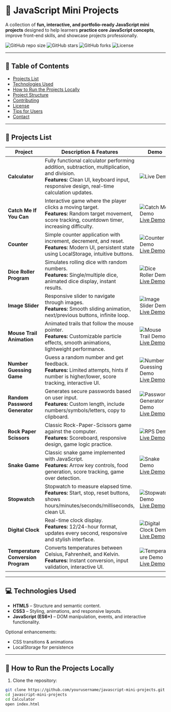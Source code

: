 # 🎉 JavaScript Mini Projects

A collection of **fun, interactive, and portfolio-ready JavaScript mini projects** designed to help learners **practice core JavaScript concepts**, improve front-end skills, and showcase projects professionally.  

![GitHub repo size](https://img.shields.io/github/repo-size/Jagtap-Srushti/javascript-mini-projects)
![GitHub stars](https://img.shields.io/github/stars/Jagtap-Srushti/javascript-mini-projects?style=social)
![GitHub forks](https://img.shields.io/github/forks/Jagtap-Srushti/javascript-mini-projects?style=social)
![License](https://img.shields.io/github/license/Jagtap-Srushti/javascript-mini-projects)

---

## 📌 Table of Contents

- [Projects List](#projects-list)
- [Technologies Used](#technologies-used)
- [How to Run the Projects Locally](#how-to-run-the-projects-locally)
- [Project Structure](#project-structure)
- [Contributing](#contributing)
- [License](#license)
- [Tips for Users](#tips-for-users)
- [Contact](#contact)

---

## 📝 Projects List

| Project | Description & Features | Demo |
|---------|----------------------|------|
| **Calculator** | Fully functional calculator performing addition, subtraction, multiplication, and division. <br>**Features:** Clean UI, keyboard input, responsive design, real-time calculation updates. | ![Live Demo](https://yourusername.github.io/calculator) |
| **Catch Me If You Can** | Interactive game where the player clicks a moving target. <br>**Features:** Random target movement, score tracking, countdown timer, increasing difficulty. | ![Catch Me Demo](assets/gifs/catch-me-if-you-can.gif) [Live Demo](https://yourusername.github.io/catch-me-if-you-can) |
| **Counter** | Simple counter application with increment, decrement, and reset. <br>**Features:** Modern UI, persistent state using LocalStorage, intuitive buttons. | ![Counter Demo](assets/gifs/counter.gif) [Live Demo](https://yourusername.github.io/counter) |
| **Dice Roller Program** | Simulates rolling dice with random numbers. <br>**Features:** Single/multiple dice, animated dice display, instant results. | ![Dice Roller Demo](assets/gifs/dice-roller.gif) [Live Demo](https://yourusername.github.io/dice-roller) |
| **Image Slider** | Responsive slider to navigate through images. <br>**Features:** Smooth sliding animation, next/previous buttons, infinite loop. | ![Image Slider Demo](assets/gifs/image-slider.gif) [Live Demo](https://yourusername.github.io/image-slider) |
| **Mouse Trail Animation** | Animated trails that follow the mouse pointer. <br>**Features:** Customizable particle effects, smooth animations, lightweight performance. | ![Mouse Trail Demo](assets/gifs/mouse-trail.gif) [Live Demo](https://yourusername.github.io/mouse-trail-animation) |
| **Number Guessing Game** | Guess a random number and get feedback. <br>**Features:** Limited attempts, hints if number is higher/lower, score tracking, interactive UI. | ![Number Guessing Demo](assets/gifs/number-guessing.gif) [Live Demo](https://yourusername.github.io/number-guessing-game) |
| **Random Password Generator** | Generates secure passwords based on user input. <br>**Features:** Custom length, include numbers/symbols/letters, copy to clipboard. | ![Password Generator Demo](assets/gifs/password-generator.gif) [Live Demo](https://yourusername.github.io/random-password-generator) |
| **Rock Paper Scissors** | Classic Rock-Paper-Scissors game against the computer. <br>**Features:** Scoreboard, responsive design, game logic practice. | ![RPS Demo](assets/gifs/rock-paper-scissors.gif) [Live Demo](https://yourusername.github.io/rock-paper-scissors) |
| **Snake Game** | Classic snake game implemented with JavaScript. <br>**Features:** Arrow key controls, food generation, score tracking, game over detection. | ![Snake Demo](assets/gifs/snake-game.gif) [Live Demo](https://yourusername.github.io/snake-game) |
| **Stopwatch** | Stopwatch to measure elapsed time. <br>**Features:** Start, stop, reset buttons, shows hours/minutes/seconds/milliseconds, clean UI. | ![Stopwatch Demo](assets/gifs/stopwatch.gif) [Live Demo](https://yourusername.github.io/stopwatch) |
| **Digital Clock** | Real-time clock display. <br>**Features:** 12/24-hour format, updates every second, responsive and stylish interface. | ![Digital Clock Demo](assets/gifs/digital-clock.gif) [Live Demo](https://yourusername.github.io/digital-clock) |
| **Temperature Conversion Program** | Converts temperatures between Celsius, Fahrenheit, and Kelvin. <br>**Features:** Instant conversion, input validation, interactive UI. | ![Temperature Demo](assets/gifs/temperature-conversion.gif) [Live Demo](https://yourusername.github.io/temperature-conversion) |

---

## 💻 Technologies Used

- **HTML5** – Structure and semantic content.  
- **CSS3** – Styling, animations, and responsive layouts.  
- **JavaScript (ES6+)** – DOM manipulation, events, and interactive functionality.  

Optional enhancements:  
- CSS transitions & animations  
- LocalStorage for persistence  

---

## 🚀 How to Run the Projects Locally

1. Clone the repository:
```bash
git clone https://github.com/yourusername/javascript-mini-projects.git
cd javascript-mini-projects
cd Calculator
open index.html

